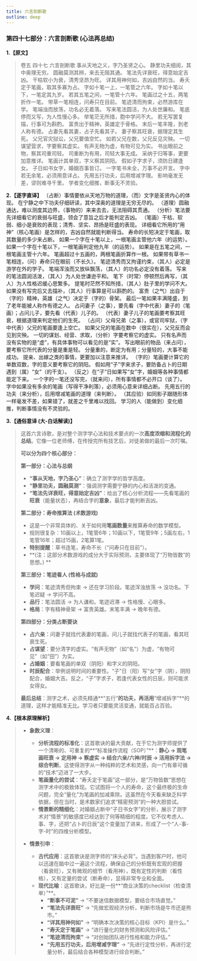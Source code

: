 ```yaml
---
title: 六言剖断歌
outline: deep
---
```

  
### **第四十七部分：六言剖断歌 (心法再总结)**

**1.【原文】**
> 卷五 四十七 六言剖断歌
> 事从天地之义，字乃圣贤之心。
> 静里功夫细阅，其中奥理无穷。
> 圆融莫测其辨，来去无阻其通。
> 笔法先详衰旺，得意始定吉凶。
> 干枯软小为衰，清秀坚昂为旺。
> 详其用神何如，吉凶自然的当。
> 寿夭定于笔画，取其多寡为占。
> 字如十笔一上，一笔管之六年。
> 字如十笔以下，一笔定其九岁。
> 若其五笔之间，一笔管十六年。
> 笔画过之十五，两笔折作一笔。
> 带草一笔相连，问寿只在目前。
> 笔迹清而拘束，必然游库在学。
> 笔端浊而放荡，功名必无着落。
> 写来笔法圆活，为人处世廉和。
> 笔底停而又写，为人性慢心多。
> 举笔茫无所措，胞中学问不大。
> 若无写罢复描，行事可为斟酌。
> 富贵出于精神，英雄定于骨格。
> 末后一笔丰隆，到老人称有德。
> 占妻先看其妻，占子先看其子。
> 妻子察其旺衰，据理定其生死。
> 父兄官灾狱讼，父兄要值空忙。
> 如若父兄在数，父兄反见灾殃。
> 一切谋望营求，字要察其虚实。
> 有声无物为虚，有物可见为实。
> 书出眼前之物，察其司重司轻。
> 司重断为有用，司轻大事无成。
> 采纳于归等事，更要加意推详。
> 笔画计其单双，字义察其阴阳。
> 假如子字求子，须防日建逢女。
> 子日如书女字，婚姻百事皆订。
> 一字笔书未全，万事不必开言。
> 字中若无余笔，必须用意详占。
> 先用五行功夫，后用增减字理。
> 影响毫发无差，谬则难寻千里。
> 学者变化细推，断事无不灵验。

**2.【逐字直译】**
（占断）事情要依从天地万物的道理，（而）文字是圣贤内心的体现。
在宁静之中下功夫仔细研读，其中深奥的道理是无穷无尽的。
（道理）圆融通达，难以测度其边界，（事物的）来来去去，无法阻碍其贯通。
（分析）笔法要先详细看它的衰弱与旺盛，领会了意旨之后才能判定吉凶。
（笔画）干枯、软弱、细小是衰败的表现；清秀、坚实、昂扬是旺盛的表现。
详细看它所用的“用神”（核心笔画）是怎样的，吉凶自然就能判断得当。
寿命的长短决定于笔画，取其数量的多少来占断。
如果一个字在十笔以上，一根笔画主管他六年（的运势）。
如果一个字在十笔以下，一根笔画判定他九年（的运势）。
如果是在五笔之间，一根笔画主管十六年。
笔画超过十五画的，两根笔画折算作一根。
如果带有草书一笔相连，（问）寿命只在眼前（不长久）。
笔迹清秀而又拘谨约束，（其人）必定是游学在外的学子。
笔端浑浊而又放纵飘荡，（其人）的功名必定没有着落。
写来的笔法圆润活泼，（其人）为人处世谦逊平和。
笔下（时常）停顿然后再写，（其人）为人性格迟缓心思繁多。
提笔时茫然不知所措，（其人）肚子里的学问不大。
如果没有写完后又去描补，（其人）行事算是可以斟酌的。
富贵（之气）出自于（字的）精神，英雄（之气）决定于（字的）骨架。
最后一笔如果丰满隆盛，到了老年能被人称作有德之人。
占问妻子（之事），要先看（字中代表）妻子的（笔画）；占问儿子，要先看（代表）儿子的。
（代表）妻子儿子的笔画要考察其旺衰，根据道理来判定他们的生死。
（占问）父母兄弟（之事），或官司牢狱，（字中代表）父兄的笔画要逢上空亡。
如果父兄的笔画在数中（很实在），父兄反而会见到灾殃。
一切的谋划、经营、求取，（分析）字要考察它的虚实。
只有名声而没有实物的是“虚”，有具体事物可以看见的是“实”。
写出眼前的物品（来占问），要考察它所代表的分量是重是轻。
分量重的，断定为有用；分量轻的，大事不能成功。
提亲、出嫁之类的事情，更要加以注意来推详。
（字的）笔画要计算它的单数双数，字的意义要考察它的阴阳。
假如用“子”字来求子，要防备占卜的日期遇到（属）“女”（的干支）。
（反之）在“子”日如果写“女”字，婚姻等各种事情都能定下来。
一个字的一笔还没写完，（就来问），所有事情都不必开口（谈了）。
字中如果没有多余的笔画（写得干净利落），必须用心意来详细占断。
先用五行的功夫（来分析），后用增减笔画的道理（来判断）。
（其应验）如同影子跟随形体一样毫发不差，如果错了，就差之千里难以找回。
学习的人（能做到）变化细推，判断事情没有不灵验的。

**3.【通俗意译 (大-白话解读)】**
> 这首六言诗歌，是对整个测字学心法和技术要点的一次**高度浓缩和流程化的总结**。它像一位老师傅，在传授完所有技艺后，对徒弟做的最后一次叮嘱。
> 
> **可以分为四个核心部分：**
> 
> **第一部分：心法与总纲**
> *   **“事从天地，字乃圣心”**：确立了测字学的哲学高度。
> *   **“静里功夫，圆融莫测”**：强调测字需要宁静的内心和活泼的变通。
> *   **“笔法先详衰旺，得意始定吉凶”**：给出了核心分析流程——先看笔画的**旺衰**（能量状态），再结合字的**意象**，最后才能判断吉凶。
> 
> **第二部分：寿命推算法 (术数游戏)**
> *   这是一个非常具体的、关于如何用**笔画数量**来推算寿命的数学模型。
> *   规则很复杂：10画以上，1笔管6年；10画以下，1笔管9年；5画左右，1笔管16年；超过15画，2笔算1笔。
> *   **特别提醒**：草书连笔，寿命不长（“问寿只在目前”）。
> *   **(注：这部分术数游戏的成分大于实际预测，主要体现了“万物皆数”的思想。) **
> 
> **第三部分：笔迹看人 (性格与成就)**
> *   **学问**：笔迹清秀但拘束 -> 还在学习阶段。笔迹浑浊放荡 -> 没功名。下笔迟疑 -> 学问不高。
> *   **品行**：笔法圆活 -> 为人谦和。笔迹迟滞 -> 性格慢、心眼多。
> *   **格局**：字有精神骨架 -> 富贵英雄。末笔丰满 -> 晚年有德。
> 
> **第四部分：分类占断要诀**
> *   **占六亲**：问妻子就找代表妻的笔画，问儿子就找代表子的笔画，看其旺衰生死。
> *   **占谋望**：要分清字的虚实。“有声无物”（如“名”）为虚，“有物可见”（如“田”）为实。
> *   **占婚姻**：要看笔画的单双（阴阳）和字义的阴阳。
> *   **时辰配合**：举例说明时间的重要性。“子”日（阳）写“女”字（阴），阴阳配合，婚姻大吉。反之，“子”字求子，若逢代表女性的日辰，则可能求女得女。
> 
> **最后总结**：测字之术，必须先精通**“五行”**的功夫，再活用**“增减拆字”**的道理，这样才能精准无比。学习者只要能灵活变通，就能百占百验。

**4.【根本原理解析】**
> *   **象数义理**：
>     *   **分析流程的标准化**：这首歌诀的最大贡献，在于它为测字师提供了一个清晰的、可重复的**“标准操作流程（SOP）”**：**静心 -> 观笔画旺衰 -> 定用神 -> 察虚实 -> 结合六亲/六神/时辰 -> 活用拆字法 -> 综合判断**。这使得测字从一种纯粹的艺术和灵感，向一门有章可循的“技术”迈进了一大步。
>     *   **笔画量化的尝试**：“寿夭定于笔画”这一部分，是“万物皆数”思想在测字术中的极致体现。它试图将一个人的寿命，这个最终极的生命问题，完全“量化”为笔画的加减乘除。这虽然在今天看来缺乏科学依据，但在当时，是术数家们追求“精密预测”的一种大胆尝试。
>     *   **情景断的精细化**：对婚姻占断中“子日书女字”的分析，展示了测字术对“情景”的敏感度已经达到了何等精细的程度。它不仅考虑人、事、字，还把“占卜的日辰”这个变量加了进来，形成了一个“人-事-字-时”的四维分析模型。
> 
> *   **情景引申**：
>     *   **古代应用**：这首歌诀是测字师的“床头必背”。当遇到客户时，他可以迅速在脑中过一遍这个流程，确保自己的分析既有宏观的把握（看衰旺），又有微观的细节（看用神），既有定性的判断（看性格），又有定量的尝试（断寿命），显得非常专业和全面。
>     *   **现代比喻**：这首歌诀，好比是一份**“商业决策的checklist（检查清单）”**。
>         *   **“断事不可泥”** -> “不要迷信数据模型，要结合市场直觉。”
>         *   **“笔法先详衰旺”** -> “先做宏观经济分析，判断市场是牛市还是熊市。”
>         *   **“详其用神何如”** -> “明确本次决策的核心目标（KPI）是什么。”
>         *   **“寿夭定于笔画”** -> “进行量化的财务预测和风险评估。”
>         *   **“笔迹清而拘束”** -> “对创始团队进行性格和能力评估。”
>         *   **“先用五行功夫，后用增减字理”** -> “先进行定性分析，再进行定量分析，最后结合各种模型进行综合判断。”
